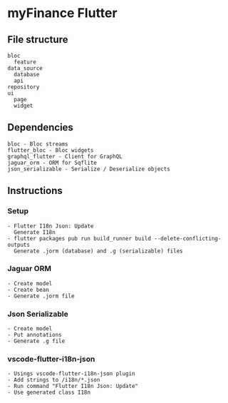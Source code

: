 # myFinance Flutter

## File structure

    bloc
      feature
    data_source
      database
      api
    repository
    ui
      page
      widget

## Dependencies

    bloc - Bloc streams
    flutter_bloc - Bloc widgets
    graphql_flutter - Client for GraphQL
    jaguar_orm - ORM for Sqflite
    json_serializable - Serialize / Deserialize objects

## Instructions

### Setup
    - Flutter I18n Json: Update
      Generate I18n
    - flutter packages pub run build_runner build --delete-conflicting-outputs
      Generate .jorm (database) and .g (serializable) files 

### Jaguar ORM

    - Create model
    - Create bean
    - Generate .jorm file

### Json Serializable

    - Create model
    - Put annotations
    - Generate .g file

### vscode-flutter-i18n-json

    - Usings vscode-flutter-i18n-json plugin
    - Add strings to /i18n/*.json
    - Run command "Flutter I18n Json: Update"
    - Use generated class I18n
